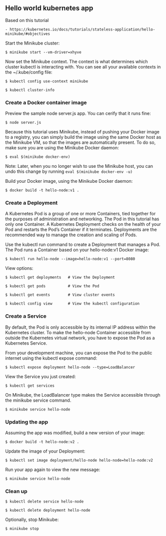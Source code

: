 ## Hello world kubernetes app

Based on this tutorial

    - https://kubernetes.io/docs/tutorials/stateless-application/hello-minikube/#objectives

Start the Minikube cluster:

    $ minikube start --vm-driver=xhyve


Now set the Minikube context. The context is what determines which cluster kubectl is interacting with. You can see all your available contexts in the ~/.kube/config file:

    $ kubectl config use-context minikube

    $ kubectl cluster-info

### Create a Docker container image

Preview the sample node server.js app. You can cerify that it runs fine:

    $ node server.js

Because this tutorial uses Minikube, instead of pushing your Docker image to a registry, you can simply build the image using the same Docker host as the Minikube VM, so that the images are automatically present. To do so, make sure you are using the Minikube Docker daemon:

    $ eval $(minikube docker-env)

Note: Later, when you no longer wish to use the Minikube host, you can undo this change by running `eval $(minikube docker-env -u)`

Build your Docker image, using the Minikube Docker daemon:

    $ docker build -t hello-node:v1 .

### Create a Deployment

A Kubernetes Pod is a group of one or more Containers, tied together for the purposes of administration and networking. The Pod in this tutorial has only one Container. A Kubernetes Deployment checks on the health of your Pod and restarts the Pod’s Container if it terminates. Deployments are the recommended way to manage the creation and scaling of Pods.

Use the kubectl run command to create a Deployment that manages a Pod. The Pod runs a Container based on your hello-node:v1 Docker image:

    $ kubectl run hello-node --image=hello-node:v1 --port=8080

View options:

    $ kubectl get deployments   # View the Deployment

    $ kubectl get pods          # View the Pod

    $ kubectl get events        # View cluster events

    $ kubectl config view       # View the kubectl configuration


### Create a Service
By default, the Pod is only accessible by its internal IP address within the Kubernetes cluster. To make the hello-node Container accessible from outside the Kubernetes virtual network, you have to expose the Pod as a Kubernetes Service.

From your development machine, you can expose the Pod to the public internet using the kubectl expose command:

    $ kubectl expose deployment hello-node --type=LoadBalancer

View the Service you just created:

    $ kubectl get services

On Minikube, the LoadBalancer type makes the Service accessible through the minikube service command.

    $ minikube service hello-node



### Updating the app

Assuming the app was modified, build a new version of your image:

    $ docker build -t hello-node:v2 .

Update the image of your Deployment:

    $ kubectl set image deployment/hello-node hello-node=hello-node:v2

Run your app again to view the new message:

    $ minikube service hello-node

### Clean up

    $ kubectl delete service hello-node

    $ kubectl delete deployment hello-node

Optionally, stop Minikube:

    $ minikube stop







